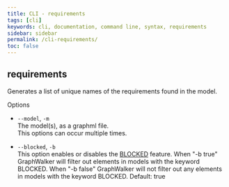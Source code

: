 ```yaml
---
title: CLI - requirements
tags: [cli]
keywords: cli, documentation, command line, syntax, requirements
sidebar: sidebar
permalink: /cli-requirements/
toc: false
---
```



## requirements

Generates a list of unique names of the requirements found in the model.

Options

* `--model`, `-m`<br>
The model(s), as a graphml file.<br>
This options can occur multiple times.

* `--blocked`, `-b`<br>
This option enables or disables the [BLOCKED](/yed_model_syntax#keywords) feature. When "-b true" GraphWalker will filter out elements in models with the keyword BLOCKED. When "-b false" GraphWalker will not filter out any elements in models with the keyword BLOCKED. Default: true
